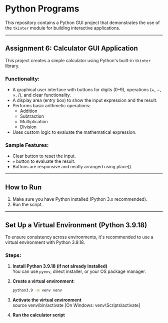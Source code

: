 # Python Programs

This repository contains a Python GUI project that demonstrates the use of the `tkinter` module for building interactive applications.

---

## Assignment 6: Calculator GUI Application

This project creates a simple calculator using Python's built-in `tkinter` library.

### Functionality:

- A graphical user interface with buttons for digits (0–9), operations (+, −, ×, /), and clear functionality.
- A display area (entry box) to show the input expression and the result.
- Performs basic arithmetic operations:
  - Addition
  - Subtraction
  - Multiplication
  - Division
- Uses custom logic to evaluate the mathematical expression.

### Sample Features:

- Clear button to reset the input.
- `=` button to evaluate the result.
- Buttons are responsive and neatly arranged using place().

---

## How to Run

1. Make sure you have Python installed (Python 3.x recommended).
2. Run the script.

---

## Set Up a Virtual Environment (Python 3.9.18)

To ensure consistency across environments, it's recommended to use a virtual environment with Python 3.9.18.

### Steps:

1. **Install Python 3.9.18 (if not already installed)**  
   You can use `pyenv`, direct installer, or your OS package manager.

2. **Create a virtual environment**:
   ```bash
   python3.9 -m venv venv

3. **Activate the virtual environment**      
   source venv/bin/activate [On Windows: venv\Scripts\activate]

4. **Run the calculator script**
   